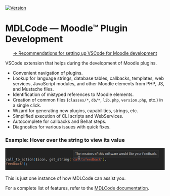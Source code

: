 [![Version](https://img.shields.io/visual-studio-marketplace/v/LMSCloud.mdlcode)](https://marketplace.visualstudio.com/items?itemName=LMSCloud.mdlcode)

# MDLCode — Moodle™ Plugin Development

<p align="center">
<a href="https://mdlcode.dev/tutorials/setup">-&gt; Recommendations for setting up VSCode for Moodle development</a>
</p>

VSCode extension that helps during the development of Moodle plugins.

- Convenient navigation of plugins.
- Lookup for language strings, database tables, callbacks, templates, web services,
  JavaScript modules, and other Moodle elements from PHP, JS, and Mustache files.
- Identification of mistyped references to Moodle elements.
- Creation of common files (`classes/*`, `db/*`, `lib.php`, `version.php`, etc.) in a single click.
- Wizard for generating new plugins, capabilities, strings, etc.
- Simplified execution of CLI scripts and WebServices.
- Autocomplete for callbacks and Behat steps.
- Diagnostics for various issues with quick fixes.

### Example: Hover over the string to view its value

![Hover Example](https://raw.githubusercontent.com/lmscloud-io/mdlcode-docs/main/docs/media/strings/strings2.png)

This is just one instance of how MDLCode can assist you.

For a complete list of features, refer to the [MDLCode documentation](https://mdlcode.dev/docs).
